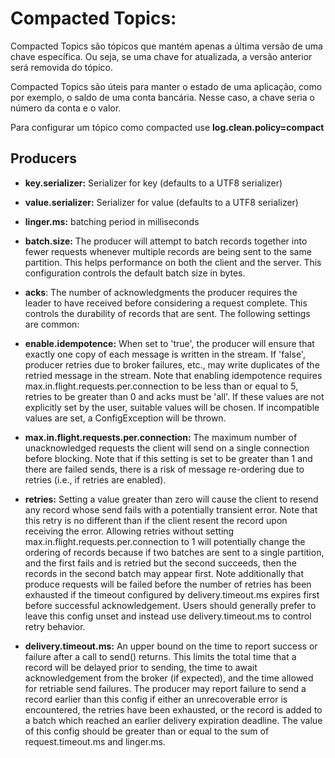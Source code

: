 

# Compacted Topics:

Compacted Topics são tópicos que mantém apenas a última versão de uma chave específica.
Ou seja, se uma chave for atualizada, a versão anterior será removida do tópico.

Compacted Topics são úteis para manter o estado de uma aplicação, como por exemplo,
o saldo de uma conta bancária. Nesse caso, a chave seria o número da conta e o valor.

Para configurar um tópico como compacted use **log.clean.policy=compact**


## Producers


- **key.serializer:** Serializer for key (defaults to a UTF8 serializer)
- **value.serializer:** Serializer for value (defaults to a UTF8 serializer)
- **linger.ms:** batching period in milliseconds 
- **batch.size:** The producer will attempt to batch records together into fewer requests whenever multiple records are being sent to the same partition. This helps performance on both the client and the server. This configuration controls the default batch size in bytes. 

- **acks**: The number of acknowledgments the producer requires the leader to have received before considering a request complete. This controls the durability of records that are sent. The following settings are common:

- **enable.idempotence:** When set to 'true', the producer will ensure that exactly one copy of each message is written in the stream. If 'false', producer retries due to broker failures, etc., may write duplicates of the retried message in the stream. Note that enabling idempotence requires max.in.flight.requests.per.connection to be less than or equal to 5, retries to be greater than 0 and acks must be 'all'. If these values are not explicitly set by the user, suitable values will be chosen. If incompatible values are set, a ConfigException will be thrown.
- **max.in.flight.requests.per.connection:** The maximum number of unacknowledged requests the client will send on a single connection before blocking. Note that if this setting is set to be greater than 1 and there are failed sends, there is a risk of message re-ordering due to retries (i.e., if retries are enabled).
        
- **retries:** Setting a value greater than zero will cause the client to resend any record whose send fails with a potentially transient error. Note that this retry is no different than if the client resent the record upon receiving the error. Allowing retries without setting max.in.flight.requests.per.connection to 1 will potentially change the ordering of records because if two batches are sent to a single partition, and the first fails and is retried but the second succeeds, then the records in the second batch may appear first. Note additionally that produce requests will be failed before the number of retries has been exhausted if the timeout configured by delivery.timeout.ms expires first before successful acknowledgement. Users should generally prefer to leave this config unset and instead use delivery.timeout.ms to control retry behavior.

- **delivery.timeout.ms:** An upper bound on the time to report success or failure after a call to send() returns. This limits the total time that a record will be delayed prior to sending, the time to await acknowledgement from the broker (if expected), and the time allowed for retriable send failures. The producer may report failure to send a record earlier than this config if either an unrecoverable error is encountered, the retries have been exhausted, or the record is added to a batch which reached an earlier delivery expiration deadline. The value of this config should be greater than or equal to the sum of request.timeout.ms and linger.ms.